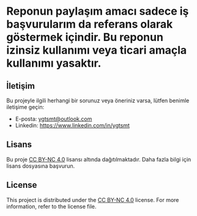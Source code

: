 #  Reponun paylaşım amacı sadece iş başvurularım da referans olarak göstermek içindir. Bu reponun izinsiz kullanımı veya ticari amaçla kullanımı yasaktır.

## İletişim

Bu projeyle ilgili herhangi bir sorunuz veya öneriniz varsa, lütfen benimle iletişime geçin:

- E-posta:  ygtsmt@outlook.com
- Linkedin: https://www.linkedin.com/in/ygtsmt


## Lisans

Bu proje [CC BY-NC 4.0](LICENSE.md) lisansı altında dağıtılmaktadır. Daha fazla bilgi için lisans dosyasına başvurun.

## License

This project is distributed under the [CC BY-NC 4.0](LICENSE.md) license. For more information, refer to the license file.

